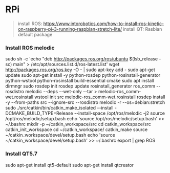 # RPi
>install ROS: https://www.intorobotics.com/how-to-install-ros-kinetic-on-raspberry-pi-3-running-raspbian-stretch-lite/
>install QT: Rasbian default package

### Install ROS melodic
  
  sudo sh -c 'echo "deb http://packages.ros.org/ros/ubuntu $(lsb_release -sc) main" > /etc/apt/sources.list.d/ros-latest.list'
  wget http://packages.ros.org/ros.key -O - | sudo apt-key add -
  sudo apt-get update
  sudo apt-get install -y python-rosdep python-rosinstall-generator python-wstool python-rosinstall build-essential cmake
  sudo apt install dirmngr
  sudo rosdep init
  rosdep update
  rosinstall_generator ros_comm --rosdistro melodic --deps --wet-only --tar > melodic-ros_comm-wet.rosinstall
  wstool init src melodic-ros_comm-wet.rosinstall
  rosdep install -y --from-paths src --ignore-src --rosdistro melodic -r --os=debian:stretch
  sudo ./src/catkin/bin/catkin_make_isolated --install -DCMAKE_BUILD_TYPE=Release --install-space /opt/ros/melodic -j2
  source /opt/ros/melodic/setup.bash
  echo 'source /opt/ros/melodic/setup.bash' >> ~/.bashrc
  mkdir -p ~/catkin_workspace/src
  cd catkin_workspace/src
  catkin_init_workspace
  cd ~/catkin_workspace/
  catkin_make
  source ~/catkin_workspace/devel/setup.bash
  echo 'source ~/catkin_workspace/devel/setup.bash' >> ~/.bashrc
  export | grep ROS
  
### Install QT5.7

  sudo apt-get install qt5-default
  sudo apt-get install qtcreator
  
